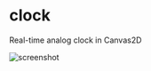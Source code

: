 # clock
Real-time analog clock in Canvas2D

![screenshot](https://maciejniziolek.xyz/img/projects/clock1.png)
